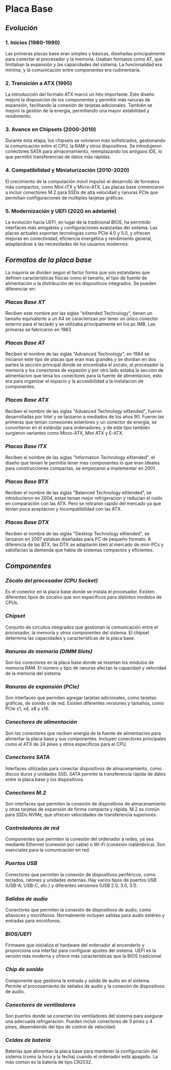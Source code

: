# **Placa Base**

## ***Evolución***

### 1. Inicios (1980-1990)
Las primeras placas base eran simples y básicas, diseñadas principalmente para conectar el procesador y la memoria. Usaban formatos como AT, que limitaban la expansión y las capacidades del sistema. La funcionalidad era mínima, y la comunicación entre componentes era rudimentaria.

### 2. Transición a ATX (1995)
La introducción del formato ATX marcó un hito importante. Este diseño mejoró la disposición de los componentes y permitió más ranuras de expansión, facilitando la conexión de tarjetas adicionales. También se mejoró la gestión de la energía, permitiendo una mayor estabilidad y rendimiento.

### 3. Avance en Chipsets (2000-2010)
Durante esta etapa, los chipsets se volvieron más sofisticados, gestionando la comunicación entre el CPU, la RAM y otros dispositivos. Se introdujeron conectores SATA para almacenamiento, reemplazando los antiguos IDE, lo que permitió transferencias de datos más rápidas.

### 4. Compatibilidad y Miniaturización (2010-2020)
El crecimiento de la computación móvil impulsó el desarrollo de formatos más compactos, como Mini-ITX y Micro-ATX. Las placas base comenzaron a incluir conectores M.2 para SSDs de alta velocidad y ranuras PCIe que permitían configuraciones de múltiples tarjetas gráficas.

### 5. Modernización y UEFI (2020 en adelante)
La evolución hacia UEFI, en lugar de la tradicional BIOS, ha permitido interfaces más amigables y configuraciones avanzadas del sistema. Las placas actuales soportan tecnologías como PCIe 4.0 y 5.0, y ofrecen mejoras en conectividad, eficiencia energética y rendimiento general, adaptándose a las necesidades de los usuarios modernos.

## ***Formatos de la placa base***

La mayoria se dividen segun el factor forma que son estandares que definen caracteristicas fisicas como el tamaño, el tipo de fuente de alimentación o la distribución de los dispositivos integrados. 
Se pueden diferenciar en:

### *Placas Base XT*

Reciben este nombre por las siglas "eXtended Technology", tienen un tamaño equivalente a un A4 se caracterizan por tener un único conector externo para el teclado y se utilizaba principalmente en los pc IMB. Las primeras se fabricaron en 1983

### *Placas Base AT*

Reciben el nombre de las siglas "Advanced Technology", en 1984 se iniciaron este tipo de placas que eran mas grandes y se dividian en dos partes la sección principal donde se encontraba el zocalo, el procesador la memoria y los conectores de expasión y por otro lado estaba la seccion de alimentacion que tenia los conectores para la fuente de alimentacion, esto era para organizar el espacio y la accesibilidad a la instalacion de componentes. 

### *Placas Base ATX*

Reciben el nombre de las siglas "Advanced Technology eXtended", fueron desarrolladas por Intel y se lanzaron a mediados de los años 90. Fueron las primeras que tenian conexiones exteriores y un conector de energía, se convirtieron en el estándar para ordenadores, y de este tipo también surgieron variantes como Micro-ATX, Mini ATX y E-ATX.

### *Placas Base ITX*

Reciben el nombre de las siglas "Information Technology eXtended", el diseño que tenian le permitia tener mas componentes lo que eran ideales para construcciones compactas, se empezaron a implementar en 2001.

### *Placas Base BTX*

Reciben el nombre de las siglas "Balanced Technology eXtended", se introducieron en 2004, estas tenian mejor refrigeracion y reducian el ruido en comparación con las ATX. Pero se retiraron rapido del mercado ya que tenian poca aceptacion y incompatibilidad con las ATX.

### *Placas Base DTX*

Reciben el nombre de las siglas "Desktop Technology eXtended", se lanzaron en 2007 estaban diseñadas para PC de pequeño formato. A diferencia de las BTX, las DTX se adaptaron bien al mercado de mini-PCs y satisfacian la demanda que habia de sistemas compactos y eficientes.

## ***Componentes***

### *Zócalo del procesador (CPU Socket)*
Es el conector en la placa base donde se instala el procesador. Existen diferentes tipos de zócalos que son específicos para distintos modelos de CPUs.

### *Chipset*
Conjunto de circuitos integrados que gestionan la comunicación entre el procesador, la memoria y otros componentes del sistema. El chipset determina las capacidades y características de la placa base.

### *Ranuras de memoria (DIMM Slots)*
Son los conectores en la placa base donde se insertan los módulos de memoria RAM. El número y tipo de ranuras afectan la capacidad y velocidad de la memoria del sistema.

### *Ranuras de expansión (PCIe)*
Son interfaces que permiten agregar tarjetas adicionales, como tarjetas gráficas, de sonido o de red. Existen diferentes versiones y tamaños, como PCIe x1, x4, x8 y x16.

### *Conectores de alimentación*
Son los conectores que reciben energía de la fuente de alimentación para alimentar la placa base y sus componentes. Incluyen conectores principales como el ATX de 24 pines y otros específicos para el CPU.

### *Conectores SATA*
Interfaces utilizadas para conectar dispositivos de almacenamiento, como discos duros y unidades SSD. SATA permite la transferencia rápida de datos entre la placa base y los dispositivos.

### *Conectores M.2*
Son interfaces que permiten la conexión de dispositivos de almacenamiento y otras tarjetas de expansión de forma compacta y rápida. M.2 es común para SSDs NVMe, que ofrecen velocidades de transferencia superiores.

### *Controladores de red*
Componentes que permiten la conexión del ordenador a redes, ya sea mediante Ethernet (conexión por cable) o Wi-Fi (conexión inalámbrica). Son esenciales para la comunicación en red.

### *Puertos USB*
Conectores que permiten la conexión de dispositivos periféricos, como teclados, ratones y unidades externas. Hay varios tipos de puertos USB (USB-A, USB-C, etc.) y diferentes versiones (USB 2.0, 3.0, 3.1).

### *Salidas de audio*
Conectores que permiten la conexión de dispositivos de audio, como altavoces y micrófonos. Normalmente incluyen salidas para audio estéreo y entradas para micrófonos.

### *BIOS/UEFI*
Firmware que inicializa el hardware del ordenador al encenderlo y proporciona una interfaz para configurar ajustes del sistema. UEFI es la versión más moderna y ofrece más características que la BIOS tradicional.

### *Chip de sonido*
Componente que gestiona la entrada y salida de audio en el sistema. Permite el procesamiento de señales de audio y la conexión de dispositivos de audio.

### *Conectores de ventiladores*
Son puertos donde se conectan los ventiladores del sistema para asegurar una adecuada refrigeración. Pueden incluir conectores de 3 pines y 4 pines, dependiendo del tipo de control de velocidad.

### *Celdas de batería*
Baterías que alimentan la placa base para mantener la configuración del sistema (como la hora y la fecha) cuando el ordenador está apagado. La más común es la batería de tipo CR2032.
